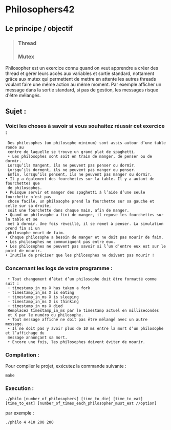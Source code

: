 # Philosophers42

## Le principe / objectif

> ### Thread
> ### Mutex

Philosopher est un exercice connu quand on veut apprendre a créer des thread et gérer leurs accès aux variables et sortie standard, nottament grâce aux mutex qui permettent de mettre en attente les autres threads voulant faire une même action au même moment.
Par exemple afficher un message dans la sortie standard, si pas de gestion, les messages risque d'être mélangés.

## Sujet :
### Voici les choses à savoir si vous souhaitez réussir cet exercice :
```
 Des philosophes (un philosophe minimum) sont assis autour d’une table ronde au
 centre de laquelle se trouve un grand plat de spaghetti.
 • Les philosophes sont soit en train de manger, de penser ou de dormir.
 Lorsqu’ils mangent, ils ne peuvent pas penser ou dormir.
 Lorsqu’ils dorment, ils ne peuvent pas manger ou penser.
 Enfin, lorsqu’ils pensent, ils ne peuvent pas manger ou dormir.
• Il y a également des fourchettes sur la table. Il y a autant de fourchettes que
 de philosophes.
• Puisque servir et manger des spaghetti à l’aide d’une seule fourchette n’est pas
 chose facile, un philosophe prend la fourchette sur sa gauche et celle sur sa droite,
 soit une fourchette dans chaque main, afin de manger.
• Quand un philosophe a fini de manger, il repose les fourchettes sur la table et se
 met à dormir. Une fois réveillé, il se remet à penser. La simulation prend fin si un
 philosophe meurt de faim.
• Chaque philosophe a besoin de manger et ne doit pas mourir de faim.
• Les philosophes ne communiquent pas entre eux.
• Les philosophes ne peuvent pas savoir si l’un d’entre eux est sur le point de mourir.
• Inutile de préciser que les philosophes ne doivent pas mourir !
 ```
### Concernant les logs de votre programme :
```
 • Tout changement d’état d’un philosophe doit être formatté comme suit :
 ◦ timestamp_in_ms X has taken a fork
 ◦ timestamp_in_ms X is eating
 ◦ timestamp_in_ms X is sleeping
 ◦ timestamp_in_ms X is thinking
 ◦ timestamp_in_ms X died
 Remplacez timestamp_in_ms par le timestamp actuel en millisecondes
 et X par le numéro du philosophe.
 • Tout message affiché ne doit pas être mélangé avec un autre message.
 • Il ne doit pas y avoir plus de 10 ms entre la mort d’un philosophe et l’affichage du
 message annonçant sa mort.
 • Encore une fois, les philosophes doivent éviter de mourir.
```


### Compilation :

Pour compiler le projet, exécutez la commande suivante :

```
make
```

### Execution :

```
./philo [number_of_philosophers] [time_to_die] [time_to_eat] [time_to_eat] [number_of_times_each_philosopher_must_eat //option]
```
par exemple :

```
./philo 4 410 200 200
```
